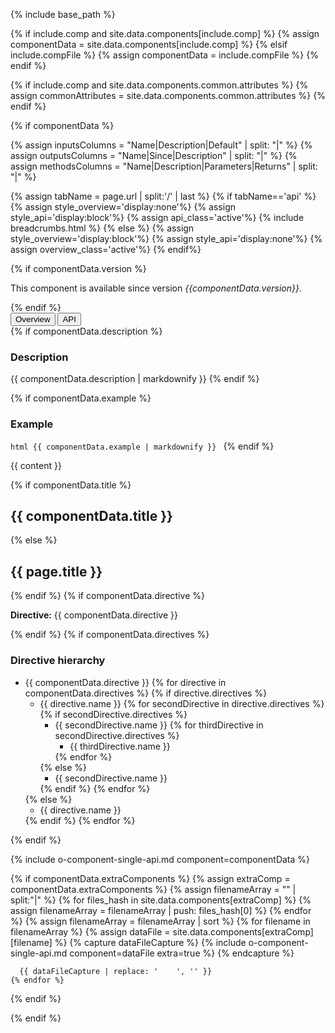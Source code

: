 {% include base_path %}

{% if include.comp and site.data.components[include.comp] %}
  {% assign componentData = site.data.components[include.comp] %}
{% elsif include.compFile %}
  {% assign componentData = include.compFile %}
{% endif %}

{% if include.comp and site.data.components.common.attributes %}
  {% assign commonAttributes = site.data.components.common.attributes %}
{% endif %}

{% if componentData %}

{% assign inputsColumns = "Name|Description|Default" | split: "|" %}
{% assign outputsColumns = "Name|Since|Description" | split: "|" %}
{% assign methodsColumns = "Name|Description|Parameters|Returns" | split: "|" %}

<script type="text/javascript">

  function openTab(evt, tabName) {
    var url="{{base_path}}{{page.url}}";
    url+='/../'+tabName;
    var loc_array = document.location.href.split('/');
    if (loc_array[loc_array.length - 1] !== tabName) {
      window.location.href=url;
    }

  }
</script>

{% assign tabName = page.url | split:'/' | last %}
{% if tabName=='api' %}
  {% assign style_overview='display:none'%}
  {% assign style_api='display:block'%}
  {% assign api_class='active'%}
  {% include breadcrumbs.html %}
{% else %}
  {% assign style_overview='display:block'%}
  {% assign style_api='display:none'%}
  {% assign overview_class='active'%}
{% endif%}

 {% if componentData.version %}
 <p> This component is available since version <i>{{componentData.version}}</i>.</p>
 {% endif %}

<!-- Tab links -->
<div class="o-tab">
  <button class="o-tablinks {{overview_class}}"  onclick="openTab(event, 'overview')">Overview</button>
  <button class="o-tablinks {{api_class}}" onclick="openTab(event, 'api')">API</button>
</div>

<!-- OVERVIEW -->
<div id="overview" class="o-tabcontent" style="{{style_overview}}">
  {% if componentData.description %}
    <h3>Description</h3>
    {{ componentData.description | markdownify }}
  {% endif %}


  {% if componentData.example %}
    <h3 class="grey-color">Example</h3>
    ```html
      {{ componentData.example | markdownify }}
    ```
  {% endif %}

  {{ content }}
</div>

<!-- API -->
<div id="api" class="o-tabcontent" style="{{style_api}}">
  {% if componentData.title %}
    <h2 id="{{componentData.title}}" >{{ componentData.title }}</h2>
    {% else %}
    <h2 id="{{page.title}}" >{{ page.title }}</h2>
  {% endif %}
  {% if componentData.directive %}
    <p><strong class="grey-color" id="{{componentData.directive}}">Directive:</strong> {{ componentData.directive }}</p>
  {% endif %}
  {% if componentData.directives %}
    <h3>Directive hierarchy</h3>
    <div class="multicolumnright jstreeloader">
      <ul>
        <li data-jstree='{"opened":true, "icon":"{{ base_path }}/assets/jstree/html.png"}'>
          {{ componentData.directive }}
          {% for directive in componentData.directives %}
            {% if directive.directives %}
              <ul>
                <li data-jstree='{"opened":true, "icon":"{{ base_path }}/assets/jstree/html.png"}'>{{ directive.name }}
                  {% for secondDirective in directive.directives %}
                    {% if secondDirective.directives %}
                      <ul>
                        <li data-jstree='{"opened":true, "icon":"{{ base_path }}/assets/jstree/html.png"}'>{{ secondDirective.name }}
                          {% for thirdDirective in secondDirective.directives %}
                            <ul>
                              <li data-jstree='{"icon":"{{ base_path }}/assets/jstree/html.png"}'>{{ thirdDirective.name }}</li>
                            </ul>
                          {% endfor %}
                        </li>
                      </ul>
                    {% else %}
                      <ul>
                        <li data-jstree='{"icon":"{{ base_path }}/assets/jstree/html.png"}'>{{ secondDirective.name }}</li>
                      </ul>
                    {% endif %}
                  {% endfor %}
                </li>
              </ul>
            {% else %}
              <ul>
                <li data-jstree='{"icon":"{{ base_path }}/assets/jstree/html.png"}'>{{ directive.name }}</li>
              </ul>
            {% endif %}
          {% endfor %}
        </li>
      </ul>
    </div>
  {% endif %}


  {% include o-component-single-api.md component=componentData %}

  {% if componentData.extraComponents %}
  {% assign extraComp = componentData.extraComponents %}
    {% assign filenameArray = "" | split:"|"  %}
    {% for files_hash in site.data.components[extraComp] %}
      {% assign filenameArray = filenameArray | push: files_hash[0] %}
    {% endfor %}
    {% assign filenameArray = filenameArray | sort %}
    {% for filename in filenameArray %}
      {% assign dataFile = site.data.components[extraComp][filename] %}
      {% capture dataFileCapture %}
        {% include o-component-single-api.md component=dataFile extra=true %}
      {% endcapture %}

      {{ dataFileCapture | replace: '    ', '' }}
    {% endfor %}
  {% endif %}

</div>
{% endif %}
